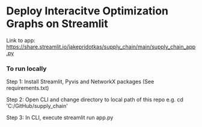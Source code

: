 # Deploy Interacitve Optimization Graphs on Streamlit
Link to app: https://share.streamlit.io/jakepridotkas/supply_chain/main/supply_chain_app.py

### To run locally
Step 1: Install Streamlit, Pyvis and NetworkX packages (See requirements.txt)

Step 2: Open CLI and change directory to local path of this repo e.g. cd 'C:/GitHub/supply_chain'

Step 3: In CLI, execute streamlit run app.py
